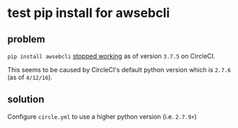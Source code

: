 # test pip install for awsebcli

## problem

`pip install awsebcli` [stopped working](https://discuss.circleci.com/t/best-way-to-auto-deploy-to-elastic-beanstalk/382) as of version `3.7.5` on CircleCI.

This seems to be caused by CircleCI's default python version which is `2.7.6` (as of `4/12/16`).

## solution

Configure `circle.yml` to use a higher python version (i.e. `2.7.9+`)



